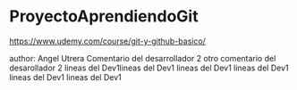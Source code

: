 # ProyectoAprendiendoGit
https://www.udemy.com/course/git-y-github-basico/

author: Angel Utrera
Comentario del desarrollador 2
otro comentario del desarollador 2
lineas del Dev1lineas del Dev1
lineas del Dev1
lineas del Dev1
lineas del Dev1
lineas del Dev1
